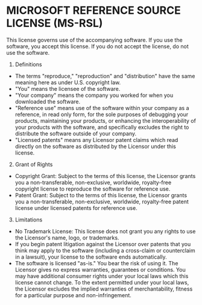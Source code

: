 # MICROSOFT REFERENCE SOURCE LICENSE (MS-RSL)
This license governs use of the accompanying software. If you use the software, you accept this license. If you do not accept the license, do not use the software.

1. Definitions
- The terms "reproduce," "reproduction" and "distribution" have the same meaning here as under U.S. copyright law. 
- "You" means the licensee of the software.
- "Your company" means the company you worked for when you downloaded the software.
- "Reference use" means use of the software within your company as a reference, in read only form, for the sole purposes of debugging your products, maintaining your products, or enhancing the interoperability of your products with the software, and specifically excludes the right to distribute the software outside of your company.
- "Licensed patents" means any Licensor patent claims which read directly on the software as distributed by the Licensor under this license.

2. Grant of Rights
- Copyright Grant: Subject to the terms of this license, the Licensor grants you a non-transferable, non-exclusive, worldwide, royalty-free copyright license to reproduce the software for reference use.
- Patent Grant: Subject to the terms of this license, the Licensor grants you a non-transferable, non-exclusive, worldwide, royalty-free patent license under licensed patents for reference use.

3. Limitations
- No Trademark License: This license does not grant you any rights to use the Licensor's name, logo, or trademarks.
- If you begin patent litigation against the Licensor over patents that you think may apply to the software (including a cross-claim or counterclaim in a lawsuit), your license to the software ends automatically.
- The software is licensed "as-is." You bear the risk of using it. The Licensor gives no express warranties, guarantees or conditions. You may have additional consumer rights under your local laws which this license cannot change. To the extent permitted under your local laws, the Licensor excludes the implied warranties of merchantability, fitness for a particular purpose and non-infringement.
